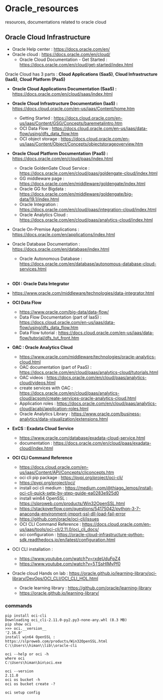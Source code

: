 # Oracle_resources
resources, documentations related to oracle cloud

## Oracle Cloud Infrastructure

- Oracle Help center : https://docs.oracle.com/en/
- Oracle cloud : https://docs.oracle.com/en/cloud/
  - Oracle Cloud Documentation - Get Started : https://docs.oracle.com/en/cloud/get-started/index.html

Oracle Cloud has 3 parts : **Cloud Applications (SaaS)**, **Cloud Infrastructure (IaaS)**, **Cloud Platform (PaaS)**

- **Oracle Cloud Applications Documentation (SaaS) :** https://docs.oracle.com/en/cloud/saas/index.html
- **Oracle Cloud Infrastructure Documentation (IaaS) :** https://docs.cloud.oracle.com/en-us/iaas/Content/home.htm
  - Getting Started : https://docs.cloud.oracle.com/en-us/iaas/Content/GSG/Concepts/baremetalintro.htm
  - OCI Data Flow : https://docs.cloud.oracle.com/en-us/iaas/data-flow/using/dfs_data_flow.htm
  - OCI object storage : https://docs.cloud.oracle.com/en-us/iaas/Content/Object/Concepts/objectstorageoverview.htm
- **Oracle Cloud Platform Documentation (PaaS) :** https://docs.oracle.com/en/cloud/paas/index.html
  - Oracle GoldenGate Cloud Service : https://docs.oracle.com/en/cloud/paas/goldengate-cloud/index.html
  - GG middleware page : https://docs.oracle.com/en/middleware/goldengate/index.html
  - Oracle GG for Bigdata : https://docs.oracle.com/en/middleware/goldengate/big-data/19.1/index.html
  - Oracle Integration : https://docs.oracle.com/en/cloud/paas/integration-cloud/index.html
  - Oracle Analytics Cloud : https://docs.oracle.com/en/cloud/paas/analytics-cloud/index.html

- Oracle On-Premise Applications : https://docs.oracle.com/en/applications/index.html
- Oracle Database Documentation : https://docs.oracle.com/en/database/index.html
  - Oracle Autonomous Database : https://docs.oracle.com/en/database/autonomous-database-cloud-services.html
  
  
  <br>
  
- **ODI : Oracle Data Integrator** 
- https://www.oracle.com/middleware/technologies/data-integrator.html
- **OCI Data Flow** 
  - https://www.oracle.com/big-data/data-flow/
  - Data Flow Documentation (part of IaaS) : https://docs.cloud.oracle.com/en-us/iaas/data-flow/using/dfs_data_flow.htm
  - Data Flow tutorial : https://docs.cloud.oracle.com/en-us/iaas/data-flow/tutorial/dfs_tut_front.htm
  
- **OAC : Oracle Analytics Cloud** 
  - https://www.oracle.com/middleware/technologies/oracle-analytics-cloud.html
  - OAC documentation (part of PaaS) : https://docs.oracle.com/en/cloud/paas/analytics-cloud/tutorials.html
  - OAC videos : https://docs.oracle.com/en/cloud/paas/analytics-cloud/videos.html
  - create services with OAC : https://docs.oracle.com/en/cloud/paas/analytics-cloud/acsom/create-services-oracle-analytics-cloud.html
  - Application roles : https://docs.oracle.com/en/cloud/paas/analytics-cloud/acabi/application-roles.html
  - Oracle Analytics Library : https://www.oracle.com/business-analytics/data-visualization/extensions.html
  
- **ExCS : Exadata Cloud Service**
  - https://www.oracle.com/database/exadata-cloud-service.html
  - documentation : https://docs.oracle.com/en/cloud/paas/exadata-cloud/index.html
  
- **OCI CLI Command Reference** 
  - https://docs.cloud.oracle.com/en-us/iaas/Content/API/Concepts/cliconcepts.htm
  - oci cli pip package : https://pypi.org/project/oci-cli/
  - https://pypi.org/project/oci/
  - install oci cli medium : https://medium.com/@thiago_lemos/install-oci-cli-quick-setp-by-step-guide-ea0283e925d0
  - install win64 OpenSSL : https://slproweb.com/products/Win32OpenSSL.html
  - https://stackoverflow.com/questions/54175042/python-3-7-anaconda-environment-import-ssl-dll-load-fail-error
  - https://github.com/oracle/oci-cli/issues
  - OCI CLI Command Reference : https://docs.cloud.oracle.com/en-us/iaas/tools/oci-cli/2.11.0/oci_cli_docs/
  - oci configuration : https://oracle-cloud-infrastructure-python-sdk.readthedocs.io/en/latest/configuration.html
  
- OCI CLI installation : 
  - https://www.youtube.com/watch?v=rxdeUduFpZ4
  - https://www.youtube.com/watch?v=5TSsHIMyPf0
  
 - Oracle cloud Hands on lab : https://oracle.github.io/learning-library/oci-library/DevOps/OCI_CLI/OCI_CLI_HOL.html
    - Oracle learning library : https://github.com/oracle/learning-library
    - https://oracle.github.io/learning-library/
  
  
 
 ### commands 
 
 ```
 pip install oci-cli
 Downloading oci_cli-2.11.0-py2.py3-none-any.whl (8.3 MB)
 pip show oci
 >>> oci.__version__
'2.16.0'
install win64 OpenSSL : https://slproweb.com/products/Win32OpenSSL.html
C:\\Users\\himan\\lib\\oracle-cli

oci --help or oci -h
where oci
C:\Users\himan\bin\oci.exe

oci --version
2.11.0
oci os bucket -h
oci os bucket create -?

oci setup config
 ```
 
 
 



